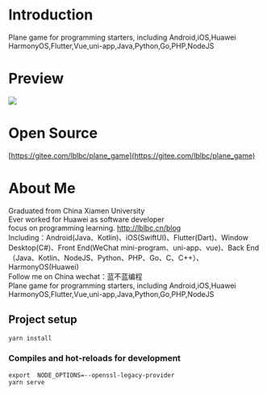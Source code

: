 
# Introduction
Plane game for programming starters, including Android,iOS,Huawei HarmonyOS,Flutter,Vue,uni-app,Java,Python,Go,PHP,NodeJS


# Preview
![](https://upload-images.jianshu.io/upload_images/6169789-5b11503876a0cfae.png?imageMogr2/auto-orient/strip%7CimageView2/2/w/1240)


# Open Source
[https://gitee.com/lblbc/plane_game](https://gitee.com/lblbc/plane_game)


# About Me
Graduated from China Xiamen University  
Ever worked for Huawei as software developer  
focus on programming learning. http://lblbc.cn/blog  
Including：Android(Java、Kotlin)、iOS(SwiftUI)、Flutter(Dart)、Window Desktop(C#)、Front End(WeChat mini-program、uni-app、vue)、Back End（Java、Kotlin、NodeJS、Python、PHP、Go、C、C++）、HarmonyOS(Huawei)  
Follow me on China wechat：蓝不蓝编程  
Plane game for programming starters, including Android,iOS,Huawei HarmonyOS,Flutter,Vue,uni-app,Java,Python,Go,PHP,NodeJS

## Project setup
```
yarn install
```

### Compiles and hot-reloads for development
```
export  NODE_OPTIONS=--openssl-legacy-provider
yarn serve
```